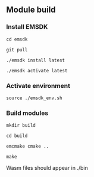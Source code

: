 ## Module build


### Install EMSDK

```cd emsdk```

```git pull```

```./emsdk install latest```

```./emsdk activate latest```

### Activate environment

```source ./emsdk_env.sh```

### Build modules

```mkdir build```

```cd build```

```emcmake cmake ..```

```make```

Wasm files should appear in ./bin
